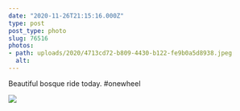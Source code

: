 ```yaml
---
date: "2020-11-26T21:15:16.000Z"
type: post 
post_type: photo
slug: 76516
photos: 
- path: uploads/2020/4713cd72-b809-4430-b122-fe9b0a5d8938.jpeg
  alt: 
---
```

Beautiful bosque ride today. #onewheel


![](/uploads/2020/4713cd72-b809-4430-b122-fe9b0a5d8938.jpeg)
